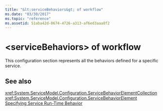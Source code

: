 ```yaml
---
title: "&lt;serviceBehaviors&gt; of workflow"
ms.date: "03/30/2017"
ms.topic: "reference"
ms.assetid: 51aba42d-0674-4726-a313-af6ed3aaa8f2
---
```

# &lt;serviceBehaviors&gt; of workflow
This configuration section represents all the behaviors defined for a specific service.  
  
## See also
 <xref:System.ServiceModel.Configuration.ServiceBehaviorElementCollection>  
 <xref:System.ServiceModel.Configuration.ServiceBehaviorElement>  
 [Specifying Service Run-Time Behavior](../../../../../docs/framework/wcf/specifying-service-run-time-behavior.md)
